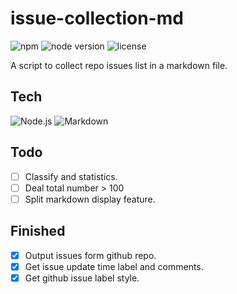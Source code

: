 # issue-collection-md

![npm](https://img.shields.io/npm/v/issue-collection-md)
![node version](https://img.shields.io/node/v/issue-collection-md)
![license](https://img.shields.io/npm/l/issue-collection-md)


A script to collect repo issues list in a markdown file.

## Tech

![Node.js](https://img.shields.io/badge/-Node.js-339933?logo=Node.js&logoColor=white&style=flat)
![Markdown](https://img.shields.io/badge/-Markdown-000000?logo=Markdown&logoColor=white&style=flat)

## Todo

- [ ] Classify and statistics.
- [ ] Deal total number > 100
- [ ] Split markdown display feature.

## Finished

- [x] Output issues form github repo.
- [x] Get issue update time label and comments.
- [x] Get github issue label style. 

